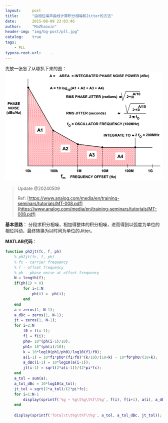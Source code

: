 ```yaml
---
layout:     post
title:      "由相位噪声曲线计算积分相噪和Jitter的方法"
date:       2015-08-09 23:03:46 
author:     "MaZhaoxin"
header-img: "img/bg-post/pll.jpg"
catalog:    true
tags:
    - PLL
typora-root-url:	..
---
```


先放一张忘了从哪扒下来的图：
![](/img/in-post/2015-08-09-Calculate_IPN_Jitter_Based_On_Phase_Noise.assets/pn.png)
> Update @20240509
> 
> Ref: [https://www.analog.com/media/en/training-seminars/tutorials/MT-008.pdf](https://www.analog.com/media/en/training-seminars/tutorials/MT-008.pdf)

**基本思路**：
分段求积分相噪，相加得整体的积分相噪，进而得到以弧度为单位的相位抖动，最终转换为以时间为单位的Jitter。

**MATLAB代码**：
```MATLAB
function ph2jt(fc, f, ph)
	% ph2jt(fc, f, ph) 
	% fc - carrier frequency 
	% f - offset frequency 
	% ph - phase noise at offset frequency 
	N = length(f); 
	if(ph(1) > 0) 
		for i=1:N 
			ph(i) = -ph(i); 
		end 
	end 
	a = zeros(1, N-1); 
	a_dBc = zeros(1, N-1); 
	jt = zeros(1, N-1); 
	for i=2:N 
		f0 = f(i-1); 
		f1 = f(i); 
		ph0= 10^(ph(i-1)/10); 
		ph1= 10^(ph(i)/10); 
		k = 10*log10(ph1/ph0)/log10(f1/f0); 
		a(i-1) = 10*f1*ph0*(f1/f0)^(k/10)/(10+k) - 10*f0*ph0/(10+k); 
		a_dBc(i-1) = 10*log10(a(i-1)); 
		jt(i-1) = sqrt(2*a(i-1))/(2*pi*fc); 
	end 
	a_tol = sum(a); 
	a_tol_dBc = 10*log10(a_tol); 
	jt_tol = sqrt(2*a_tol)/(2*pi*fc); 
	for i=1:N-1 
		display(sprintf('%g ~ %g\t%g\t%f\t%g', f(i), f(i+1), a(i), a_dBc(i), jt(i))); 
	end 

	display(sprintf('Total\t\t%g\t%f\t%g', a_tol, a_tol_dBc, jt_tol)); 
```
